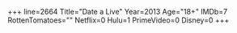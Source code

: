 +++
line=2664
Title="Date a Live"
Year=2013
Age="18+"
IMDb=7
RottenTomatoes=""
Netflix=0
Hulu=1
PrimeVideo=0
Disney=0
+++

